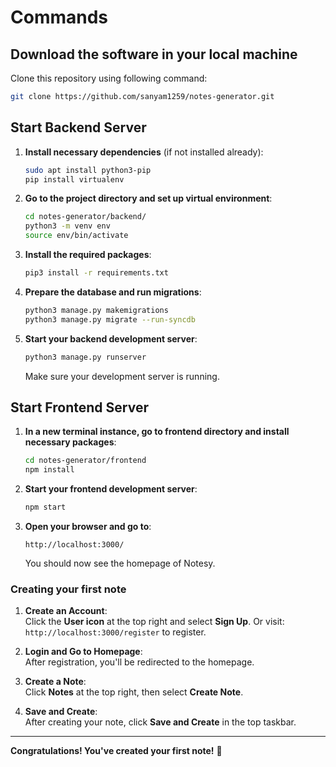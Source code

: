# Commands

## Download the software in your local machine

Clone this repository using following command:

```bash
git clone https://github.com/sanyam1259/notes-generator.git
```

## Start Backend Server

1. **Install necessary dependencies** (if not installed already):
    ```bash
    sudo apt install python3-pip
    pip install virtualenv
    ```

2. **Go to the project directory and set up virtual environment**:
    ```bash
    cd notes-generator/backend/
    python3 -m venv env
    source env/bin/activate
    ```

3. **Install the required packages**:
    ```bash
    pip3 install -r requirements.txt
    ```

4. **Prepare the database and run migrations**:
    ```bash
    python3 manage.py makemigrations
    python3 manage.py migrate --run-syncdb
    ```

5. **Start your backend development server**:
    ```bash
    python3 manage.py runserver
    ```

    Make sure your development server is running.

## Start Frontend Server

1. **In a new terminal instance, go to frontend directory and install necessary packages**:
    ```bash
    cd notes-generator/frontend
    npm install
    ```

2. **Start your frontend development server**:
    ```bash
    npm start
    ```

3. **Open your browser and go to**:
    ```
    http://localhost:3000/
    ```

    You should now see the homepage of Notesy.

### Creating your first note

1. **Create an Account**:  
   Click the **User icon** at the top right and select **Sign Up**. Or visit:  
   `http://localhost:3000/register` to register.

2. **Login and Go to Homepage**:  
   After registration, you'll be redirected to the homepage.

3. **Create a Note**:  
   Click **Notes** at the top right, then select **Create Note**.

4. **Save and Create**:  
   After creating your note, click **Save and Create** in the top taskbar.

---

**Congratulations! You've created your first note!** 🎉
